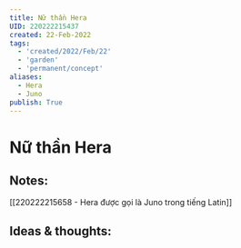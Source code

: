 ```yaml
---
title: Nữ thần Hera
UID: 220222215437
created: 22-Feb-2022
tags:
  - 'created/2022/Feb/22'
  - 'garden'
  - 'permanent/concept'
aliases:
  - Hera
  - Juno
publish: True
---
```

# Nữ thần Hera

## Notes:
[[220222215658 - Hera được gọi là Juno trong tiếng Latin]]

## Ideas & thoughts:


